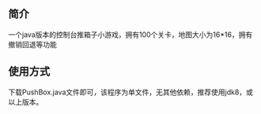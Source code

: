 ## 简介
一个java版本的控制台推箱子小游戏，拥有100个关卡，地图大小为16*16，拥有撤销回退等功能
## 使用方式
下载PushBox.java文件即可，该程序为单文件，无其他依赖，推荐使用jdk8，或以上版本。

